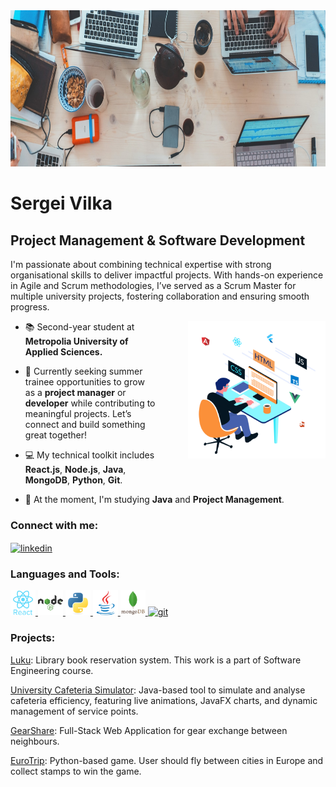 <img src="https://github.com/S-Vilka/S-Vilka/blob/main/github_header.jpg" alt="logo" width="1000" height="250">

<h1>Sergei Vilka</h1>
<h2>Project Management & Software Development</h2>
<p>
  I'm passionate about combining technical expertise with strong organisational skills to deliver impactful projects. With hands-on experience in Agile and Scrum methodologies, I’ve served as a Scrum Master for multiple university projects, fostering collaboration and ensuring smooth progress.
  
</p>

<img align="right" alt="coding" width="220" src="https://github.com/S-Vilka/S-Vilka/blob/main/1674617947228.gif" style="margin: 0 0 50px 50px;">

- 📚 Second-year student at **Metropolia University of Applied Sciences.**

  
- 🔭 Currently seeking summer trainee opportunities to grow as a **project manager** or **developer** while contributing to meaningful projects. Let’s connect and build something great together!


- 💻 My technical toolkit includes **React.js**, **Node.js**, **Java**, **MongoDB**, **Python**, **Git**.


- 🌱 At the moment, I'm studying **Java** and **Project Management**. 


<h3 align="left">Connect with me:</h3>
<p align="left">
  <a href="https://www.linkedin.com/in/sergei-vilka/" target="blank">
    <img align="center" src="https://raw.githubusercontent.com/rahuldkjain/github-profile-readme-generator/master/src/images/icons/Social/linked-in-alt.svg" alt="linkedin" height="30" width="40" />
  </a>
</p>

<h3 align="left">Languages and Tools:</h3>
<p align="left">
  <a href="https://reactjs.org/" target="_blank" rel="noreferrer">
    <img src="https://raw.githubusercontent.com/devicons/devicon/master/icons/react/react-original-wordmark.svg" alt="react" width="40" height="40" />
  </a>
  <a href="https://nodejs.org/" target="_blank" rel="noreferrer">
    <img src="https://raw.githubusercontent.com/devicons/devicon/master/icons/nodejs/nodejs-original-wordmark.svg" alt="nodejs" width="40" height="40" />
  </a>
  <a href="https://www.python.org/" target="_blank" rel="noreferrer">
    <img src="https://raw.githubusercontent.com/devicons/devicon/master/icons/python/python-original.svg" alt="python" width="40" height="40" />
  </a>
  <a href="https://www.java.com/" target="_blank" rel="noreferrer">
    <img src="https://raw.githubusercontent.com/devicons/devicon/master/icons/java/java-original.svg" alt="java" width="40" height="40" />
  </a>
  <a href="https://www.mongodb.com/" target="_blank" rel="noreferrer">
    <img src="https://raw.githubusercontent.com/devicons/devicon/master/icons/mongodb/mongodb-original-wordmark.svg" alt="mongodb" width="40" height="40" />
  </a>
  <a href="https://git-scm.com/" target="_blank" rel="noreferrer">
    <img src="https://www.vectorlogo.zone/logos/git-scm/git-scm-icon.svg" alt="git" width="40" height="40" />
  </a>
</p>

<h3 align="left">Projects:</h3>

[Luku](https://github.com/S-Vilka/Luku):
Library book reservation system. This work is a part of Software Engineering course.

[University Cafeteria Simulator](https://github.com/MahnoorFatima02/Cafeteria_Simulator): 
Java-based tool to simulate and analyse cafeteria efficiency, featuring live animations, JavaFX charts, and dynamic management of service points.

[GearShare](https://github.com/S-Vilka/GearShare): 
Full-Stack Web Application for gear exchange between neighbours.

[EuroTrip](https://github.com/S-Vilka/EuroTrip): 
Python-based game. User should fly between cities in Europe and collect stamps to win the game.
